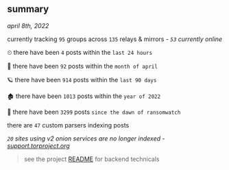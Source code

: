 
## summary
_april 8th, 2022_

currently tracking `95` groups across `135` relays & mirrors - _`53` currently online_

⏲ there have been `4` posts within the `last 24 hours`

🦈 there have been `92` posts within the `month of april`

🪐 there have been `914` posts within the `last 90 days`

🏚 there have been `1013` posts within the `year of 2022`

🦕 there have been `3299` posts `since the dawn of ransomwatch`

there are `47` custom parsers indexing posts

_`20` sites using v2 onion services are no longer indexed - [support.torproject.org](https://support.torproject.org/onionservices/v2-deprecation/)_

> see the project [README](https://github.com/thetanz/ransomwatch#ransomwatch--) for backend technicals
